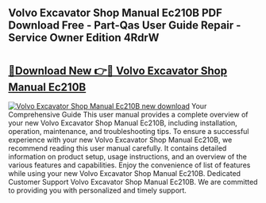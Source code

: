 ## Volvo Excavator Shop Manual Ec210B PDF Download Free - Part-Qas User Guide Repair - Service Owner Edition 4RdrW

# <h2><a href="http://bc69778.oget.top/?id=Volvo+Excavator+Shop+Manual+Ec210B">🔗Download New 👉🔴 Volvo Excavator Shop Manual Ec210B</a></h2>

[![Volvo Excavator Shop Manual Ec210B new download](https://i.imgur.com/5g1atiW.png)](http://bc69778.oget.top/?id=Volvo+Excavator+Shop+Manual+Ec210B)
Your Comprehensive Guide This user manual provides a complete overview of your new Volvo Excavator Shop Manual Ec210B, including installation, operation, maintenance, and troubleshooting tips. To ensure a successful experience with your new Volvo Excavator Shop Manual Ec210B, we recommend reading this user manual carefully. It contains detailed information on product setup, usage instructions, and an overview of the various features and capabilities. Enjoy the convenience of list of features while using your new Volvo Excavator Shop Manual Ec210B. Dedicated Customer Support Volvo Excavator Shop Manual Ec210B. We are committed to providing you with personalized and timely support.
